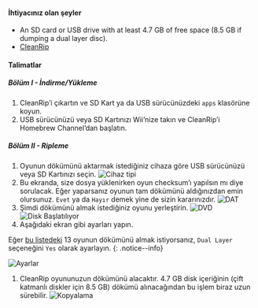 #### İhtiyacınız olan şeyler

* An SD card or USB drive with at least 4.7 GB of free space (8.5 GB if dumping a dual layer disc).
* [CleanRip](https://github.com/emukidid/cleanrip/releases/latest)

#### Talimatlar

##### Bölüm I - İndirme/Yükleme

1. CleanRip’i çıkartın ve SD Kart ya da USB sürücünüzdeki `apps` klasörüne koyun.
1. USB sürücünüzü veya SD Kartınızı Wii’nize takın ve CleanRip’i Homebrew Channel’dan başlatın.

##### Bölüm II - Ripleme

1. Oyunun dökümünü aktarmak istediğiniz cihaza göre USB sürücünüzü veya SD Kartınızı seçin. ![Cihaz tipi](/images/CleanRip/2.png)
1. Bu ekranda, size dosya yüklenirken oyun checksum’ı yapılsın mı diye sorulacak. Eğer yaparsanız oyunun tam dökümünü aldığınızdan emin olursunuz. `Evet` ya da `Hayır` demek yine de sizin kararınızdır. ![DAT](/images/CleanRip/3.png)
1. Şimdi dökümünü almak istediğiniz oyunu yerleştirin. ![DVD](/images/CleanRip/4.png) ![Disk Başlatılıyor](/images/CleanRip/5.png)
1. Aşağıdaki ekran gibi ayarları yapın.

Eğer [bu listedeki](https://wiki.dolphin-emu.org/index.php?title=Category:Dual_Layer_Disc_games) 13 oyunun dökümünü almak istiyorsanız, `Dual Layer` seçeneğini `Yes` olarak ayarlayın.
{: .notice--info}

![Ayarlar](/images/CleanRip/6.png)
1. CleanRip oyununuzun dökümünü alacaktır. 4.7 GB disk içeriğinin (çift katmanlı diskler için 8.5 GB) dökümü alınacağından bu işlem biraz uzun sürebilir. ![Kopyalama](/images/CleanRip/7.png)
